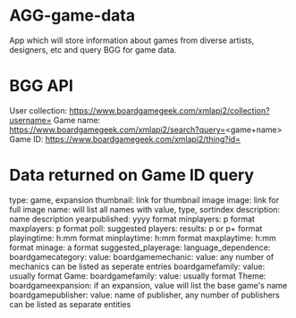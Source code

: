 # AGG-game-data
App which will store information about games from diverse artists, designers, etc and query BGG for game data.

# BGG API
User collection:
https://www.boardgamegeek.com/xmlapi2/collection?username=<name>
Game name:
https://www.boardgamegeek.com/xmlapi2/search?query=<game+name>
Game ID:
https://www.boardgamegeek.com/xmlapi2/thing?id=<id>

# Data returned on Game ID query
type: game, expansion
thumbnail: link for thumbnail image
image: link for full image
name: will list all names with value, type, sortindex
description: name description
yearpublished: yyyy format
minplayers: p format
maxplayers: p format
poll: suggested players: results: p or p+ format
playingtime: h:mm format
minplaytime: h:mm format
maxplaytime: h:mm format
minage: a format
suggested_playerage:
language_dependence:
boardgamecategory: value:
boardgamemechanic: value: any number of mechanics can be listed as seperate entries
boardgamefamily: value: usually format Game: <base game>
boardgamefamily: value: usually format Theme: <theme>
boardgameexpansion: if an expansion, value will list the base game's name
boardgamepublisher: value: name of publisher, any number of publishers can be listed as separate entities
